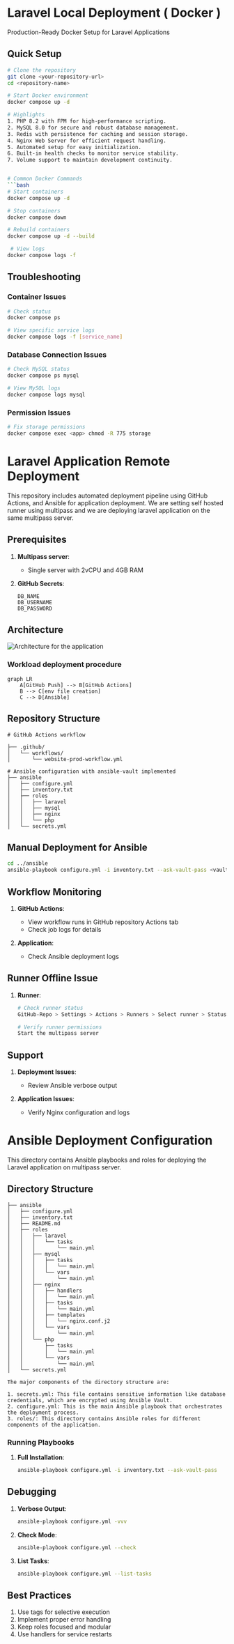# Laravel Local Deployment ( Docker )

Production-Ready Docker Setup for Laravel Applications

## Quick Setup

```bash
# Clone the repository
git clone <your-repository-url>
cd <repository-name>

# Start Docker environment
docker compose up -d

# Highlights
1. PHP 8.2 with FPM for high-performance scripting.
2. MySQL 8.0 for secure and robust database management.
3. Redis with persistence for caching and session storage.
4. Nginx Web Server for efficient request handling.
5. Automated setup for easy initialization.
6. Built-in health checks to monitor service stability.
7. Volume support to maintain development continuity.


# Common Docker Commands
```bash
# Start containers
docker compose up -d

# Stop containers
docker compose down

# Rebuild containers
docker compose up -d --build

 # View logs
docker compose logs -f
```

## Troubleshooting

### Container Issues
```bash
# Check status
docker compose ps

# View specific service logs
docker compose logs -f [service_name]
```

### Database Connection Issues
```bash
# Check MySQL status
docker compose ps mysql

# View MySQL logs
docker compose logs mysql
```

### Permission Issues
```bash
# Fix storage permissions
docker compose exec <app> chmod -R 775 storage
```


# Laravel Application Remote Deployment

This repository includes automated deployment pipeline using GitHub Actions, and Ansible for application deployment.
We are setting self hosted runner using multipass and we are deploying laravel application on the same multipass server.

## Prerequisites

1. **Multipass server**:
   - Single server with 2vCPU and 4GB RAM

2. **GitHub Secrets**:
   ```
   DB_NAME
   DB_USERNAME
   DB_PASSWORD
   ```

## Architecture

![Architecture for the application](./architecture.png)

### Workload deployment procedure
```mermaid
graph LR
    A[GitHub Push] --> B[GitHub Actions]
    B --> C[env file creation]
    C --> D[Ansible]
```

## Repository Structure

```
# GitHub Actions workflow

├── .github/
│   └── workflows/
│       └── website-prod-workflow.yml

# Ansible configuration with ansible-vault implemented
├── ansible
│   ├── configure.yml
│   ├── inventory.txt
│   ├── roles
│   │   ├── laravel
│   │   ├── mysql
│   │   ├── nginx
│   │   └── php
│   └── secrets.yml
```

##  Manual Deployment for Ansible

```bash
cd ../ansible
ansible-playbook configure.yml -i inventory.txt --ask-vault-pass <vault-password>
```

## Workflow Monitoring

1. **GitHub Actions**:
   - View workflow runs in GitHub repository Actions tab
   - Check job logs for details

2. **Application**:
   - Check Ansible deployment logs

## Runner Offline Issue

1. **Runner**:
   ```bash
   # Check runner status
   GitHub-Repo > Settings > Actions > Runners > Select runner > Status
   
   # Verify runner permissions
   Start the multipass server
   ```


## Support

1. **Deployment Issues**:
   - Review Ansible verbose output

2. **Application Issues**:
   - Verify Nginx configuration and logs

# Ansible Deployment Configuration

This directory contains Ansible playbooks and roles for deploying the Laravel application on multipass server.

## Directory Structure

```
├── ansible
│   ├── configure.yml
│   ├── inventory.txt
│   ├── README.md
│   ├── roles
│   │   ├── laravel
│   │   │   └── tasks
│   │   │       └── main.yml
│   │   ├── mysql
│   │   │   ├── tasks
│   │   │   │   └── main.yml
│   │   │   └── vars
│   │   │       └── main.yml
│   │   ├── nginx
│   │   │   ├── handlers
│   │   │   │   └── main.yml
│   │   │   ├── tasks
│   │   │   │   └── main.yml
│   │   │   ├── templates
│   │   │   │   └── nginx.conf.j2
│   │   │   └── vars
│   │   │       └── main.yml
│   │   └── php
│   │       ├── tasks
│   │       │   └── main.yml
│   │       └── vars
│   │           └── main.yml
│   └── secrets.yml

The major components of the directory structure are:

1. secrets.yml: This file contains sensitive information like database credentials, which are encrypted using Ansible Vault.
2. configure.yml: This is the main Ansible playbook that orchestrates the deployment process.
3. roles/: This directory contains Ansible roles for different components of the application.
```

### Running Playbooks

1. **Full Installation**:
   ```bash
   ansible-playbook configure.yml -i inventory.txt --ask-vault-pass
   ```

## Debugging

1. **Verbose Output**:
   ```bash
   ansible-playbook configure.yml -vvv
   ```

2. **Check Mode**:
   ```bash
   ansible-playbook configure.yml --check
   ```

3. **List Tasks**:
   ```bash
   ansible-playbook configure.yml --list-tasks
   ```

## Best Practices

1. Use tags for selective execution
2. Implement proper error handling
3. Keep roles focused and modular
4. Use handlers for service restarts

